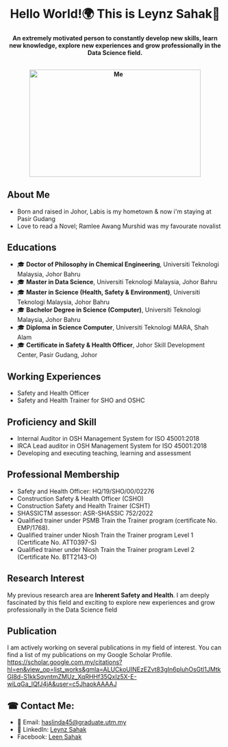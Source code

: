 <h1 align="center">Hello World!🌍 This is Leynz Sahak👋</h1>

<h4 align="center">An extremely motivated person to constantly develop new skills, learn new knowledge, explore new experiences and grow professionally in the Data Science field.<br>
<br>  
<p align="center">
  <img src="https://avatars.githubusercontent.com/u/184810828?s=400&u=fa200afb5040a74d8d2cfef355a485c639e180a1&v=4" alt="Me" width= "400" height="250" />
</p>


## About Me
- Born and raised in Johor, Labis is my hometown & now i'm staying at Pasir Gudang
- Love to read a Novel; Ramlee Awang Murshid was my favourate novalist

## Educations
- 🎓 **Doctor of Philosophy in Chemical Engineering**, Universiti Teknologi Malaysia,  Johor Bahru
- 🎓 **Master in Data Science**, Universiti Teknologi Malaysia,  Johor Bahru
- 🎓 **Master in Science (Health, Safety & Environment)**, Universiti Teknologi Malaysia,  Johor Bahru
- 🎓 **Bachelor Degree in Science (Computer)**, Universiti Teknologi Malaysia, Johor Bahru
- 🎓 **Diploma in Science Computer**, Universiti Teknologi MARA, Shah Alam
- 🎓 **Certificate in Safety & Health Officer**, Johor Skill Development Center, Pasir Gudang, Johor

## Working Experiences
- Safety and Health Officer
- Safety and Health Trainer for SHO and OSHC

## Proficiency and Skill
- Internal Auditor in OSH Management System for ISO 45001:2018 
- IRCA Lead auditor in OSH Management System for ISO 45001:2018
- Developing and executing teaching, learning and assessment

## Professional Membership
- Safety and Health Officer: HQ/19/SHO/00/02276
- Construction Safety & Health Officer (CSHO)
- Construction Safety and Health Trainer (CSHT)
- SHASSICTM assessor: ASR-SHASSIC 752/2022	
- Qualified trainer under PSMB Train the Trainer program (certificate No. EMP/1768). 
- Qualified trainer under Niosh Train the Trainer program Level 1 (Certificate No. ATT0397-S)
- Qualified trainer under Niosh Train the Trainer program Level 2 (Certificate No. BTT2143-O)

## Research Interest
My previous research area are **Inherent Safety and Health**. I am deeply fascinated by this field and exciting to explore new experiences and grow professionally in the Data Science field 

## Publication
I am actively working on several publications in my field of interest. You can find a list of my publications on my Google Scholar Profile. https://scholar.google.com.my/citations?hl=en&view_op=list_works&gmla=ALUCkoUINEzEZvt83gIn6pluhOsGtl1JMtkGI8d-S1kkSqyntmZMUz_XqRHHf35QxIz5X-E-wiLqGa_lQfJ4jA&user=c5JhaokAAAAJ

## ☎︎ Contact Me:
* 📩 Email: haslinda45@graduate.utm.my
* 🔗 LinkedIn: [Leynz Sahak](https://www.linkedin.com/in/haslinda-abdul-sahak-9ab378267/)
* Facebook: [Leen Sahak](https://www.facebook.com/leensahak)
